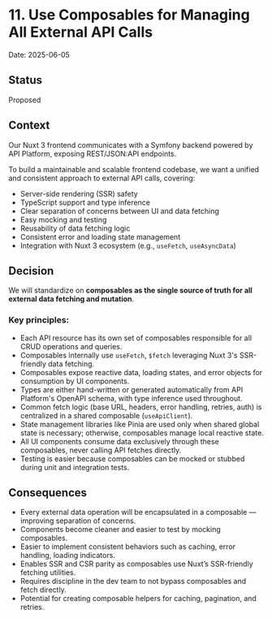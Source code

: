 # 11. Use Composables for Managing All External API Calls

Date: 2025-06-05

## Status

Proposed

## Context

Our Nuxt 3 frontend communicates with a Symfony backend powered by API Platform, exposing REST/JSON:API endpoints.

To build a maintainable and scalable frontend codebase, we want a unified and consistent approach to external API calls, covering:

- Server-side rendering (SSR) safety
- TypeScript support and type inference
- Clear separation of concerns between UI and data fetching
- Easy mocking and testing
- Reusability of data fetching logic
- Consistent error and loading state management
- Integration with Nuxt 3 ecosystem (e.g., `useFetch`, `useAsyncData`)

## Decision

We will standardize on **composables as the single source of truth for all external data fetching and mutation**.

### Key principles:
* Each API resource has its own set of composables responsible for all CRUD operations and queries.
* Composables internally use `useFetch`, `$fetch` leveraging Nuxt 3's SSR-friendly data fetching.
* Composables expose reactive data, loading states, and error objects for consumption by UI components.
* Types are either hand-written or generated automatically from API Platform's OpenAPI schema, with type inference used throughout.
* Common fetch logic (base URL, headers, error handling, retries, auth) is centralized in a shared composable (`useApiClient`).
* State management libraries like Pinia are used only when shared global state is necessary; otherwise, composables manage local reactive state.
* All UI components consume data exclusively through these composables, never calling API fetches directly.
* Testing is easier because composables can be mocked or stubbed during unit and integration tests.

## Consequences

* Every external data operation will be encapsulated in a composable — improving separation of concerns. 
* Components become cleaner and easier to test by mocking composables. 
* Easier to implement consistent behaviors such as caching, error handling, loading indicators. 
* Enables SSR and CSR parity as composables use Nuxt’s SSR-friendly fetching utilities. 
* Requires discipline in the dev team to not bypass composables and fetch directly. 
* Potential for creating composable helpers for caching, pagination, and retries.